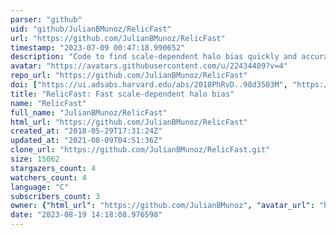 ```yaml
---
parser: "github"
uid: "github/JulianBMunoz/RelicFast"
url: "https://github.com/JulianBMunoz/RelicFast"
timestamp: "2023-07-09 00:47:18.990652"
description: "Code to find scale-dependent halo bias quickly and accurately"
avatar: "https://avatars.githubusercontent.com/u/22434409?v=4"
repo_url: "https://github.com/JulianBMunoz/RelicFast"
doi: ["https://ui.adsabs.harvard.edu/abs/2018PhRvD..98d3503M", "https://ui.adsabs.harvard.edu/abs/2023ascl.soft07003M/abstract"]
title: "RelicFast: Fast scale-dependent halo bias"
name: "RelicFast"
full_name: "JulianBMunoz/RelicFast"
html_url: "https://github.com/JulianBMunoz/RelicFast"
created_at: "2018-05-29T17:31:24Z"
updated_at: "2021-08-09T04:51:36Z"
clone_url: "https://github.com/JulianBMunoz/RelicFast.git"
size: 15062
stargazers_count: 4
watchers_count: 4
language: "C"
subscribers_count: 3
owner: {"html_url": "https://github.com/JulianBMunoz", "avatar_url": "https://avatars.githubusercontent.com/u/22434409?v=4", "login": "JulianBMunoz", "type": "User"}
date: "2023-08-19 14:18:08.976598"
---
```

